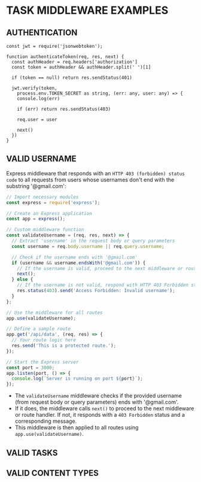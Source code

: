 # TASK MIDDLEWARE EXAMPLES 
## AUTHENTICATION
```
const jwt = require('jsonwebtoken');

function authenticateToken(req, res, next) {
  const authHeader = req.headers['authorization']
  const token = authHeader && authHeader.split(' ')[1]

  if (token == null) return res.sendStatus(401)

  jwt.verify(token,
    process.env.TOKEN_SECRET as string, (err: any, user: any) => {
    console.log(err)

    if (err) return res.sendStatus(403)

    req.user = user

    next()
  })
}

```
## VALID USERNAME
Express middleware that responds with an `HTTP 403 (forbidden) status code` to all requests from users whose usernames don't end with the substring '@gmail.com':

```javascript
// Import necessary modules
const express = require('express');

// Create an Express application
const app = express();

// Custom middleware function
const validateUsername = (req, res, next) => {
  // Extract 'username' in the request body or query parameters
  const username = req.body.username || req.query.username;

  // Check if the username ends with '@gmail.com'
  if (username && username.endsWith('@gmail.com')) {
    // If the username is valid, proceed to the next middleware or route handler
    next();
  } else {
    // If the username is not valid, respond with HTTP 403 Forbidden status
    res.status(403).send('Access Forbidden: Invalid username');
  }
};

// Use the middleware for all routes
app.use(validateUsername);

// Define a sample route
app.get('/api/data', (req, res) => {
  // Your route logic here
  res.send('This is a protected route.');
});

// Start the Express server
const port = 3000;
app.listen(port, () => {
  console.log(`Server is running on port ${port}`);
});
```

- The `validateUsername` middleware checks if the provided username (from request body or query parameters) ends with '@gmail.com'.
- If it does, the middleware calls `next()` to proceed to the next middleware or route handler. If not, it responds with a `403 Forbidden` status and a corresponding message.
- This middleware is then applied to all routes using `app.use(validateUsername)`.

## VALID TASKS

## VALID CONTENT TYPES
